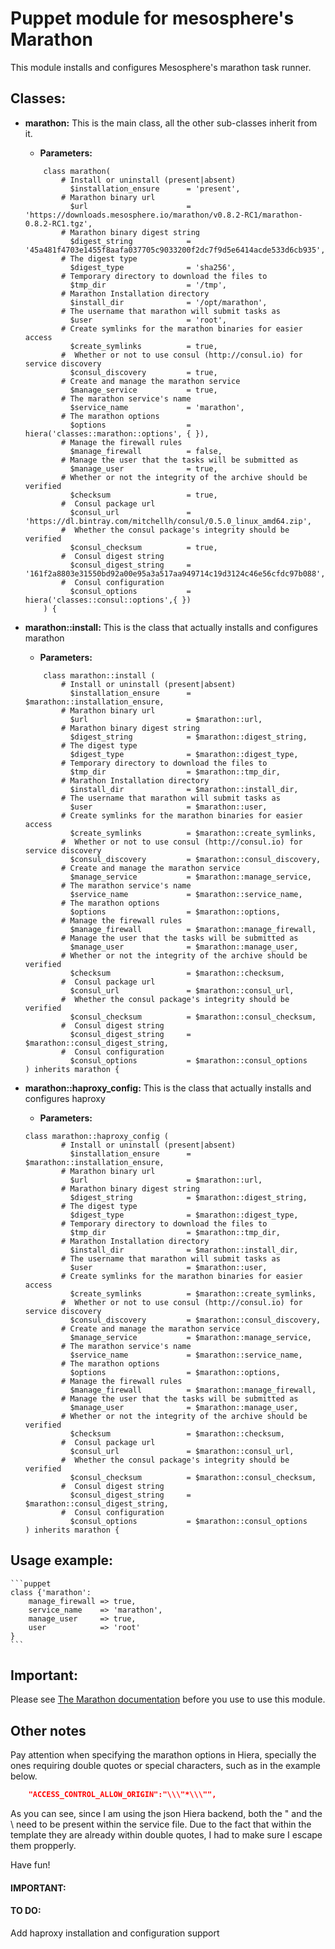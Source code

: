 # Puppet module for mesosphere's Marathon #

This module installs and configures Mesosphere's marathon task runner.


## Classes:

* __marathon:__ This is the main class, all the other sub-classes inherit from it.
    * __Parameters:__ 
    ```puppet
        class marathon(
            # Install or uninstall (present|absent)
              $installation_ensure      = 'present',
            # Marathon binary url
              $url                      = 'https://downloads.mesosphere.io/marathon/v0.8.2-RC1/marathon-0.8.2-RC1.tgz',
            # Marathon binary digest string
              $digest_string            = '45a481f4703e1455f8aafa037705c9033200f2dc7f9d5e6414acde533d6cb935',
            # The digest type
              $digest_type              = 'sha256',
            # Temporary directory to download the files to
              $tmp_dir                  = '/tmp',
            # Marathon Installation directory
              $install_dir              = '/opt/marathon',
            # The username that marathon will submit tasks as
              $user                     = 'root',
            # Create symlinks for the marathon binaries for easier access
              $create_symlinks          = true,
            #  Whether or not to use consul (http://consul.io) for service discovery
              $consul_discovery         = true,
            # Create and manage the marathon service
              $manage_service           = true,
            # The marathon service's name
              $service_name             = 'marathon',
            # The marathon options
              $options                  = hiera('classes::marathon::options', { }),
            # Manage the firewall rules
              $manage_firewall          = false,
            # Manage the user that the tasks will be submitted as
              $manage_user              = true,
            # Whether or not the integrity of the archive should be verified
              $checksum                 = true,
            #  Consul package url
              $consul_url               = 'https://dl.bintray.com/mitchellh/consul/0.5.0_linux_amd64.zip',
            #  Whether the consul package's integrity should be verified
              $consul_checksum          = true,
            #  Consul digest string
              $consul_digest_string     = '161f2a8803e31550bd92a00e95a3a517aa949714c19d3124c46e56cfdc97b088',
            #  Consul configuration
              $consul_options           = hiera('classes::consul::options',{ })
        ) {
    ```
    
* __marathon::install:__ This is the class that actually installs and configures marathon
    * __Parameters:__
    ```puppet
        class marathon::install (
            # Install or uninstall (present|absent)
              $installation_ensure      = $marathon::installation_ensure,
            # Marathon binary url
              $url                      = $marathon::url,
            # Marathon binary digest string
              $digest_string            = $marathon::digest_string,
            # The digest type
              $digest_type              = $marathon::digest_type,
            # Temporary directory to download the files to
              $tmp_dir                  = $marathon::tmp_dir,
            # Marathon Installation directory
              $install_dir              = $marathon::install_dir,
            # The username that marathon will submit tasks as
              $user                     = $marathon::user,
            # Create symlinks for the marathon binaries for easier access
              $create_symlinks          = $marathon::create_symlinks,
            #  Whether or not to use consul (http://consul.io) for service discovery
              $consul_discovery         = $marathon::consul_discovery,
            # Create and manage the marathon service
              $manage_service           = $marathon::manage_service,
            # The marathon service's name
              $service_name             = $marathon::service_name,
            # The marathon options
              $options                  = $marathon::options,
            # Manage the firewall rules
              $manage_firewall          = $marathon::manage_firewall,
            # Manage the user that the tasks will be submitted as
              $manage_user              = $marathon::manage_user,
            # Whether or not the integrity of the archive should be verified
              $checksum                 = $marathon::checksum,
            #  Consul package url
              $consul_url               = $marathon::consul_url,
            #  Whether the consul package's integrity should be verified
              $consul_checksum          = $marathon::consul_checksum,
            #  Consul digest string
              $consul_digest_string     = $marathon::consul_digest_string,
            #  Consul configuration
              $consul_options           = $marathon::consul_options
    ) inherits marathon {
    ```

* __marathon::haproxy_config:__ This is the class that actually installs and configures haproxy
    * __Parameters:__
    ```puppet
    class marathon::haproxy_config (
            # Install or uninstall (present|absent)
              $installation_ensure      = $marathon::installation_ensure,
            # Marathon binary url
              $url                      = $marathon::url,
            # Marathon binary digest string
              $digest_string            = $marathon::digest_string,
            # The digest type
              $digest_type              = $marathon::digest_type,
            # Temporary directory to download the files to
              $tmp_dir                  = $marathon::tmp_dir,
            # Marathon Installation directory
              $install_dir              = $marathon::install_dir,
            # The username that marathon will submit tasks as
              $user                     = $marathon::user,
            # Create symlinks for the marathon binaries for easier access
              $create_symlinks          = $marathon::create_symlinks,
            #  Whether or not to use consul (http://consul.io) for service discovery
              $consul_discovery         = $marathon::consul_discovery,
            # Create and manage the marathon service
              $manage_service           = $marathon::manage_service,
            # The marathon service's name
              $service_name             = $marathon::service_name,
            # The marathon options
              $options                  = $marathon::options,
            # Manage the firewall rules
              $manage_firewall          = $marathon::manage_firewall,
            # Manage the user that the tasks will be submitted as
              $manage_user              = $marathon::manage_user,
            # Whether or not the integrity of the archive should be verified
              $checksum                 = $marathon::checksum,
            #  Consul package url
              $consul_url               = $marathon::consul_url,
            #  Whether the consul package's integrity should be verified
              $consul_checksum          = $marathon::consul_checksum,
            #  Consul digest string
              $consul_digest_string     = $marathon::consul_digest_string,
            #  Consul configuration
              $consul_options           = $marathon::consul_options
    ) inherits marathon {
    ```
    
## Usage example:
    ```puppet
    class {'marathon':
        manage_firewall => true,
        service_name    => 'marathon',
        manage_user     => true,
        user            => 'root'
    }
    ```
## Important:
Please see [The Marathon documentation](https://mesosphere.github.io/marathon/docs/command-line-flags.html) before you use to use this module.
    
## Other notes

Pay attention when specifying the marathon options in Hiera, specially the ones requiring double quotes or special characters,
such as in the example below.
```json
    "ACCESS_CONTROL_ALLOW_ORIGIN":"\\\"*\\\"",
```

As you can see, since I am using the json Hiera backend, both the " and the \ need to be present within the service file.
Due to the fact that within the template they are already within double quotes, I had to make sure I escape them propperly.

Have fun!

#### __IMPORTANT:__

#### __TO DO:__

Add haproxy installation and configuration support
